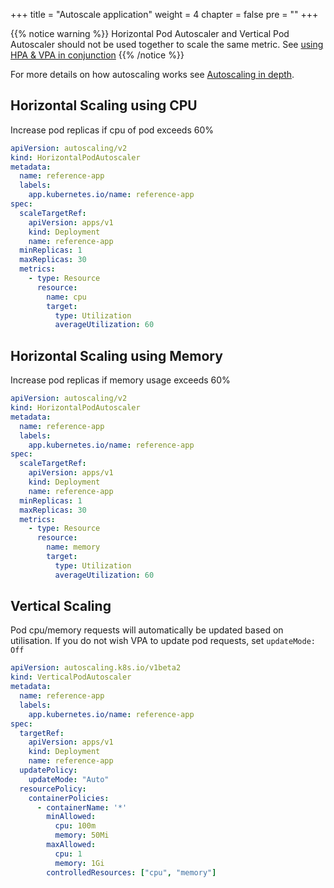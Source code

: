 +++
title = "Autoscale application"
weight = 4
chapter = false
pre = ""
+++

{{% notice warning %}}
Horizontal Pod Autoscaler and Vertical Pod Autoscaler should not be used together to scale the same metric. See [using HPA & VPA in conjunction](../app-autoscaling#combining-hpa--vpa)
{{% /notice %}}

For more details on how autoscaling works see [Autoscaling in depth](../app-autoscaling).

## Horizontal Scaling using CPU

Increase pod replicas if cpu of pod exceeds 60%

```yaml
apiVersion: autoscaling/v2
kind: HorizontalPodAutoscaler
metadata:
  name: reference-app
  labels:
    app.kubernetes.io/name: reference-app
spec:
  scaleTargetRef:
    apiVersion: apps/v1
    kind: Deployment
    name: reference-app
  minReplicas: 1
  maxReplicas: 30
  metrics:
    - type: Resource
      resource:
        name: cpu
        target:
          type: Utilization
          averageUtilization: 60
```

## Horizontal Scaling using Memory

Increase pod replicas if memory usage exceeds 60%

```yaml
apiVersion: autoscaling/v2
kind: HorizontalPodAutoscaler
metadata:
  name: reference-app
  labels:
    app.kubernetes.io/name: reference-app
spec:
  scaleTargetRef:
    apiVersion: apps/v1
    kind: Deployment
    name: reference-app
  minReplicas: 1
  maxReplicas: 30
  metrics:
    - type: Resource
      resource:
        name: memory
        target:
          type: Utilization
          averageUtilization: 60
```

## Vertical Scaling

Pod cpu/memory requests will automatically be updated based on utilisation. If you do not wish VPA to update pod requests, set `updateMode: Off`

```yaml
apiVersion: autoscaling.k8s.io/v1beta2
kind: VerticalPodAutoscaler
metadata:
  name: reference-app
  labels:
    app.kubernetes.io/name: reference-app
spec:
  targetRef:
    apiVersion: apps/v1
    kind: Deployment
    name: reference-app
  updatePolicy:
    updateMode: "Auto"
  resourcePolicy:
    containerPolicies:
      - containerName: '*'
        minAllowed:
          cpu: 100m
          memory: 50Mi
        maxAllowed:
          cpu: 1
          memory: 1Gi
        controlledResources: ["cpu", "memory"]
```
